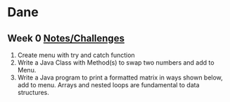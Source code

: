 # Dane
## Week 0 [Notes/Challenges](https://github.com/nighthawkcoders/nighthawk_csa/wiki/Tri-3:-Tech-Talk-0---Data-Structures)
1. Create menu with try and catch function
2. Write a Java Class with Method(s) to swap two numbers and add to Menu.
3. Write a Java program to print a formatted matrix in ways shown below, add to menu. Arrays and nested loops are fundamental to data structures.
